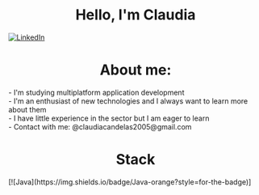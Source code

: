 <h1 align="center">Hello, I'm Claudia</h1>

<!--Aquí foto banner-->

[![LinkedIn](https://img.shields.io/badge/LinkedIn-blue?style=for-the-badge&logo=linkedin&color=%230D94E8)](https://www.linkedin.com/in/claudiacandelasoviedo/)

<h1 align="center">About me:</h1>
<div>- I'm studying multiplatform application development</div>
<div>- I'm an enthusiast of new technologies and I always want to learn more about them</div>
<div>- I have little experience in the sector but I am eager to learn</div>
<div>- Contact with me: @claudiacandelas2005@gmail.com</div>

<h1 align="center">Stack</h1>
[![Java](https://img.shields.io/badge/Java-orange?style=for-the-badge)]

<!--
**claauudiaa/claauudiaa** is a ✨ _special_ ✨ repository because its `README.md` (this file) appears on your GitHub profile.

Here are some ideas to get you started:

- 🔭 I’m currently working on ...
- 🌱 I’m currently learning ...
- 👯 I’m looking to collaborate on ...
- 🤔 I’m looking for help with ...
- 💬 Ask me about ...
- 📫 How to reach me: ...
- 😄 Pronouns: ...
- ⚡ Fun fact: ...
-->
